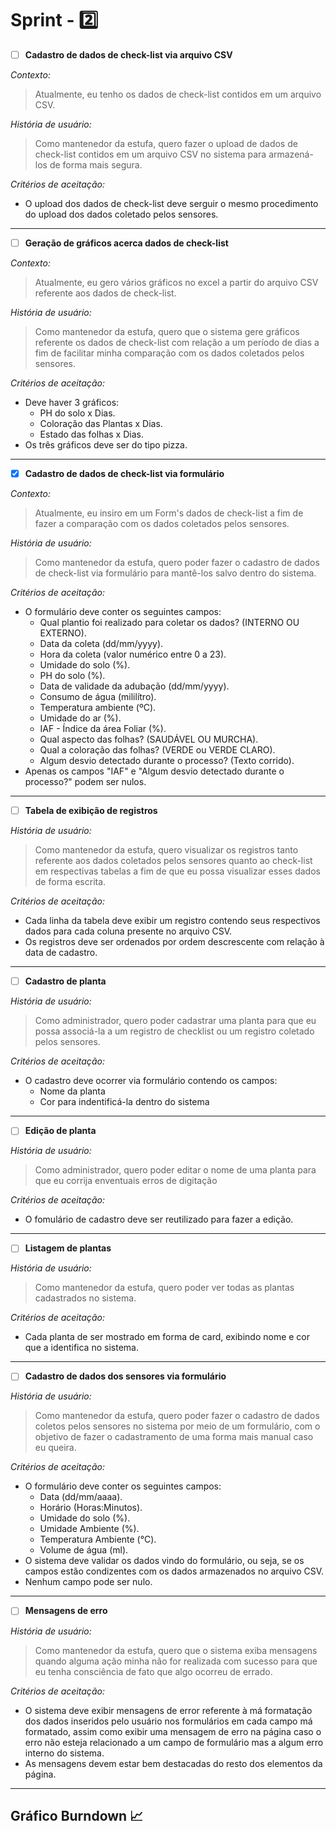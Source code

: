 # Sprint - 2️⃣

- [ ] **Cadastro de dados de check-list via arquivo CSV**

*Contexto:*

> Atualmente, eu tenho os dados de check-list contidos em um arquivo CSV.

*História de usuário:*

> Como mantenedor da estufa, quero fazer o upload de dados de check-list contidos em um arquivo CSV no sistema para armazená-los de forma mais segura.

*Critérios de aceitação:*

- O upload dos dados de check-list deve serguir o mesmo procedimento do upload dos dados coletado pelos sensores.  

---

- [ ] **Geração de gráficos acerca dados de check-list**

*Contexto:*

> Atualmente, eu gero vários gráficos no excel a partir do arquivo CSV referente aos dados de check-list.

*História de usuário:*

> Como mantenedor da estufa, quero que o sistema gere gráficos referente os dados de check-list com relação a um período de dias a fim de facilitar minha comparação com os dados coletados pelos sensores.

*Critérios de aceitação:*

- Deve haver 3 gráficos:
  - PH do solo x Dias.
  - Coloração das Plantas x Dias.
  - Estado das folhas x Dias.
- Os três gráficos deve ser do tipo pizza.

---

- [x] **Cadastro de dados de check-list via formulário**

*Contexto:*

> Atualmente, eu insiro em um Form's dados de check-list a fim de fazer a comparação com os dados coletados pelos sensores.

*História de usuário:*

> Como mantenedor da estufa, quero poder fazer o cadastro de dados de check-list via formulário para mantê-los salvo dentro do sistema.

*Critérios de aceitação:*

- O formulário deve conter os seguintes campos:
  - Qual plantio foi realizado para coletar os dados? (INTERNO OU EXTERNO).
  - Data da coleta (dd/mm/yyyy).
  - Hora da coleta (valor numérico entre 0 a 23).
  - Umidade do solo (%).
  - PH do solo (%).
  - Data de validade da adubação (dd/mm/yyyy).
  - Consumo de água (mililítro).
  - Temperatura ambiente (ºC).
  - Umidade do ar (%).
  - IAF - Índice da área Foliar (%).
  - Qual aspecto das folhas? (SAUDÁVEL OU MURCHA).
  - Qual a coloração das folhas? (VERDE ou VERDE CLARO).
  - Algum desvio detectado durante o processo? (Texto corrido).
- Apenas os campos "IAF" e "Algum desvio detectado durante o processo?" podem ser nulos.

---

- [ ] **Tabela de exibição de registros**

*História de usuário:*

> Como mantenedor da estufa, quero visualizar os registros tanto referente aos dados coletados pelos sensores quanto ao check-list em respectivas tabelas a fim de que eu possa visualizar esses dados de forma escrita.

*Critérios de aceitação:*

- Cada linha da tabela deve exibir um registro contendo seus respectivos dados para cada coluna presente no arquivo CSV.
- Os registros deve ser ordenados por ordem descrescente com relação à data de cadastro.

---

- [ ] **Cadastro de planta**

*História de usuário:*

> Como administrador, quero poder cadastrar uma planta para que eu possa associá-la a um registro de checklist ou um registro coletado pelos sensores.

*Critérios de aceitação:*

- O cadastro deve ocorrer via formulário contendo os campos:
  - Nome da planta
  - Cor para indentificá-la dentro do sistema

---

- [ ] **Edição de planta**

*História de usuário:*

> Como administrador, quero poder editar o nome de uma planta para que eu corrija enventuais erros de digitação

*Critérios de aceitação:*

- O fomulário de cadastro deve ser reutilizado para fazer a edição.

---

- [ ] **Listagem de plantas**

*História de usuário:*

> Como mantenedor da estufa, quero poder ver todas as plantas cadastrados no sistema.

*Critérios de aceitação:*

- Cada planta de ser mostrado em forma de card, exibindo nome e cor que a identifica no sistema. 

---

- [ ] **Cadastro de dados dos sensores via formulário**

*História de usuário:*

> Como mantenedor da estufa, quero poder fazer o cadastro de dados coletos pelos sensores no sistema por meio de um formulário, com o objetivo de fazer o cadastramento de uma forma mais manual caso eu queira.

*Critérios de aceitação:*

- O formulário deve conter os seguintes campos:
  - Data (dd/mm/aaaa).
  - Horário (Horas:Minutos).
  - Umidade do solo (%).
  - Umidade Ambiente (%).
  - Temperatura Ambiente (°C).
  - Volume de água (ml).
- O sistema deve validar os dados vindo do formulário, ou seja, se os campos estão condizentes com os dados armazenados no arquivo CSV.
- Nenhum campo pode ser nulo.

---

- [ ] **Mensagens de erro**

*História de usuário:*

> Como mantenedor da estufa, quero que o sistema exiba mensagens quando alguma ação minha não for realizada com sucesso para que eu tenha consciência de fato que algo ocorreu de errado.

*Critérios de aceitação:*

- O sistema deve exibir mensagens de error referente à má formatação dos dados inseridos pelo usuário nos formulários em cada campo má formatado, assim como exibir uma mensagem de erro na página caso o erro não esteja relacionado a um campo de formulário mas a algum erro interno do sistema.
- As mensagens devem estar bem destacadas do resto dos elementos da página.

---

## Gráfico Burndown 📈
